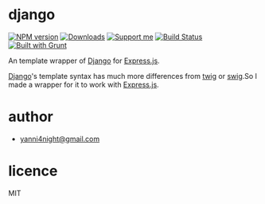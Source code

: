django
======
[![NPM version][npm-image]][npm-url] [![Downloads][downloads-image]][npm-url] [![Support me][gittip-image]][gittip-url] [![Build Status][travis-image]][travis-url] [![Built with Grunt][grunt-image]][grunt-url]

An template wrapper of [Django][django-url] for [Express.js][express-url].


[Django][django-url]'s template syntax has much more differences from [twig](http://twig.sensiolabs.org) or [swig](paularmstrong.github.io/swig/).So I made a wrapper for it to work with [Express.js][express-url].

author
======
 - <yanni4night@gmail.com>

licence
======
 MIT


[django-url]:https://djangoproject.com/
[express-url]:http://expressjs.jser.us/

[gittip-url]: https://www.gittip.com/yanni4night/
[gittip-image]: http://img.shields.io/gittip/yanni4night.svg

[downloads-image]: http://img.shields.io/npm/dm/django.svg
[npm-url]: https://npmjs.org/package/django
[npm-image]: http://img.shields.io/npm/v/django.svg

[travis-url]: https://travis-ci.org/yanni4night/django
[travis-image]: http://img.shields.io/travis/yanni4night/django.svg


[grunt-url]:http://gruntjs.com/
[grunt-image]: http://img.shields.io/badge/BUILT%20WITH-GRUNT-yellow.svg
